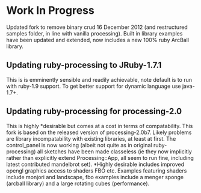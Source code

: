 # Work In Progress #
Updated fork to remove binary crud 16 December 2012 (and restructured samples folder, in line with vanilla processing). Built in library examples have been updated and extended, now includes a new 100% ruby ArcBall library.
## Updating ruby-processing to JRuby-1.7.1 ##
This is is emminently sensible and readily achievable, note default is to run with ruby-1.9 support. To get better support for dynamic language use java-1.7+.
## Updating ruby-processing for processing-2.0 ##
This is highly *desirable but comes at a cost in terms of compatability. This fork is based on the released version of processing-2.0b7. Likely problems are library incompatability with existing libraries, at least at first. The control_panel is now working (albeit not quite as in original ruby-processing) all sketches have been made classeless (ie they now implicitly rather than explicitly extend Processing::App, all seem to run fine, including latest contributed mandelbrot set).
*Highly desirable includes improved opengl graphics access to shaders FBO etc. Examples featuring shaders include monjori and landscape, fbo examples include a menger sponge (arcball library) and a large rotating cubes (performance). 

